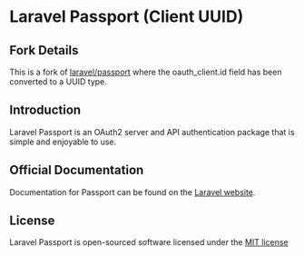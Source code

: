 # Laravel Passport (Client UUID)

## Fork Details

This is a fork of [laravel/passport](https://github.com/laravel/passport) where the oauth_client.id field has been converted to a UUID type.

## Introduction

Laravel Passport is an OAuth2 server and API authentication package that is simple and enjoyable to use.

## Official Documentation

Documentation for Passport can be found on the [Laravel website](http://laravel.com/docs/master/passport).

## License

Laravel Passport is open-sourced software licensed under the [MIT license](http://opensource.org/licenses/MIT)
